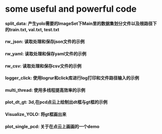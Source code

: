 # some useful and powerful code
#### split_data: 产生yolo需要的ImageSet下Main里的数据集划分文件以及根路径下的train.txt, val.txt, test.txt
#### rw_json: 读取处理和保存json文件的示例
#### rw_yaml: 读取处理和保存yaml文件的示例
#### rw_csv: 读取处理和保存csv文件的示例
#### logger_click: 使用logrur和click库进行log打印和文件路径输入的示例
#### multi_thread: 使用多线程提高效率的示例
#### plot_dt_gt: 3d,在pcd点云上绘制出dt框与gt框的示例
#### Visualize_YOLO: 将gt框画出来
#### plot_single_pcd: 关于在点云上画画的一个demo
